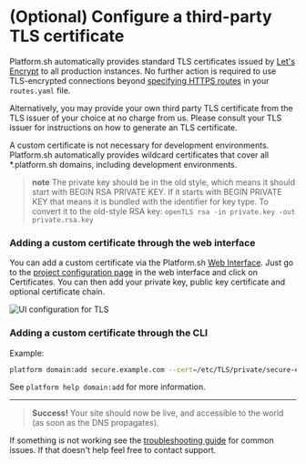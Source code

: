 # (Optional) Configure a third-party TLS certificate

Platform.sh automatically provides standard TLS certificates issued by [Let's Encrypt](https://letsencrypt.org/) to all production instances. No further action is required to use TLS-encrypted connections beyond [specifying HTTPS routes](/configuration/routes.md#HTTPS) in your `routes.yaml` file.

Alternatively, you may provide your own third party TLS certificate from the TLS issuer of your choice at no charge from us.  Please consult your TLS issuer for instructions on how to generate an TLS certificate.

A custom certificate is not necessary for development environments.  Platform.sh automatically provides wildcard certificates that cover all \*.platform.sh domains, including development environments.

> **note**
> The private key should be in the old style, which means it should start with BEGIN RSA PRIVATE KEY. If it starts with BEGIN PRIVATE KEY that means it is bundled with the identifier for key type. To convert it to the old-style RSA key:
> `openTLS rsa -in private.key -out private.rsa.key`

### Adding a custom certificate through the web interface

You can add a custom certificate via the Platform.sh [Web Interface](/administration/web.md). Just go to the [project configuration page](/administration/web/configure-project.md) in the web interface and click on Certificates. You can then add your private key, public key certificate and optional certificate chain.

![UI configuration for TLS](/images/ui-ssl.png)

### Adding a custom certificate through the CLI

Example:
```bash
platform domain:add secure.example.com --cert=/etc/TLS/private/secure-example-com.crt --key=/etc/TLS/private/secure-example-com.key
```

See `platform help domain:add` for more information.

---

> **Success!**
> Your site should now be live, and accessible to the world (as soon as the DNS propagates).

If something is not working see the [troubleshooting guide](/golive/troubleshoot.md) for common issues.  If that doesn't help feel free to contact support.
